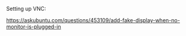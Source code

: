 Setting up VNC:

https://askubuntu.com/questions/453109/add-fake-display-when-no-monitor-is-plugged-in
